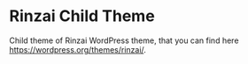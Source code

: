 # Rinzai Child Theme

Child theme of Rinzai WordPress theme, that you can find here <https://wordpress.org/themes/rinzai/>.
